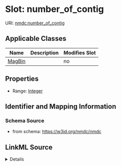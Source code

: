 # Slot: number_of_contig

URI: [nmdc:number_of_contig](https://w3id.org/nmdc/number_of_contig)



<!-- no inheritance hierarchy -->




## Applicable Classes

| Name | Description | Modifies Slot |
| --- | --- | --- |
[MagBin](MagBin.md) |  |  no  |







## Properties

* Range: [Integer](Integer.md)





## Identifier and Mapping Information







### Schema Source


* from schema: https://w3id.org/nmdc/nmdc




## LinkML Source

<details>
```yaml
name: number_of_contig
from_schema: https://w3id.org/nmdc/nmdc
rank: 1000
alias: number_of_contig
domain_of:
- MagBin
range: integer

```
</details>